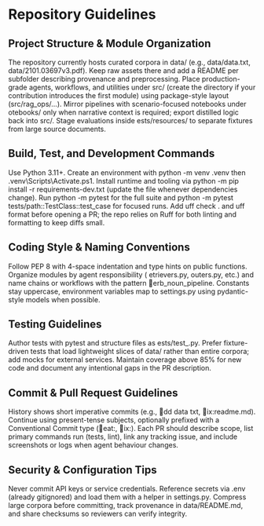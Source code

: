 # Repository Guidelines

## Project Structure & Module Organization
The repository currently hosts curated corpora in data/ (e.g., data/data.txt, data/2101.03697v3.pdf). Keep raw assets there and add a README per subfolder describing provenance and preprocessing. Place production-grade agents, workflows, and utilities under src/ (create the directory if your contribution introduces the first module) using package-style layout (src/rag_ops/...). Mirror pipelines with scenario-focused notebooks under 
otebooks/ only when narrative context is required; export distilled logic back into src/. Stage evaluations inside 	ests/resources/ to separate fixtures from large source documents.

## Build, Test, and Development Commands
Use Python 3.11+. Create an environment with python -m venv .venv then .venv\\Scripts\\Activate.ps1. Install runtime and tooling via python -m pip install -r requirements-dev.txt (update the file whenever dependencies change). Run python -m pytest for the full suite and python -m pytest tests/path::TestClass::test_case for focused runs. Add uff check . and uff format before opening a PR; the repo relies on Ruff for both linting and formatting to keep diffs small.

## Coding Style & Naming Conventions
Follow PEP 8 with 4-space indentation and type hints on public functions. Organize modules by agent responsibility (etrievers.py, outers.py, etc.) and name chains or workflows with the pattern erb_noun_pipeline. Constants stay uppercase, environment variables map to settings.py using pydantic-style models when possible.

## Testing Guidelines
Author tests with pytest and structure files as 	ests/test_<module>.py. Prefer fixture-driven tests that load lightweight slices of data/ rather than entire corpora; add mocks for external services. Maintain coverage above 85% for new code and document any intentional gaps in the PR description.

## Commit & Pull Request Guidelines
History shows short imperative commits (e.g., dd data txt, ix:readme.md). Continue using present-tense subjects, optionally prefixed with a Conventional Commit type (eat:, ix:). Each PR should describe scope, list primary commands run (tests, lint), link any tracking issue, and include screenshots or logs when agent behaviour changes.

## Security & Configuration Tips
Never commit API keys or service credentials. Reference secrets via .env (already gitignored) and load them with a helper in settings.py. Compress large corpora before committing, track provenance in data/README.md, and share checksums so reviewers can verify integrity.
